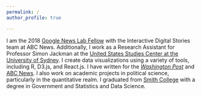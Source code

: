 ```yaml
---
permalink: /
author_profile: true

---
```


I am the 2018 [Google News Lab Fellow](https://newslab.withgoogle.com/fellowship) with the Interactive Digital Stories team at ABC News. Additionally, I work as a Research Assistant for Professor Simon Jackman at the [United States Studies Center at the University of Sydney](https://ussc.edu.au). I create data visualizations using a variety of tools, including R, D3.js, and React.js. I have written for the [*Washington Post*](https://www.washingtonpost.com/news/monkey-cage/wp/2017/10/25/we-finally-know-the-results-of-papua-new-guineas-elections/?utm_term=.a1cc038a4649) and [ABC News](http://www.abc.net.au/news/2018-01-19/donald-trump-remains-popular-with-republicans-after-a-year/9333378). I also work on academic projects in political science, particularly in the quantitative realm. I graduated from [Smith College](https://smith.edu) with a degree in Government and Statistics and Data Science.



